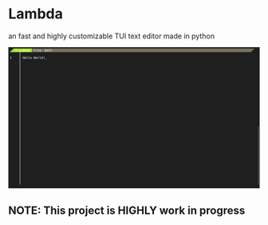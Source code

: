 # Lambda
an fast and highly customizable TUI text editor made in python

![image for example](image.png)

## NOTE: This project is HIGHLY work in progress
